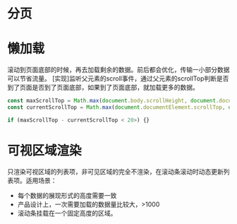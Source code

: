 # 分页

# 懒加载
滚动到页面底部的时候，再去加载剩余的数据。前后都会优化，传输一小部分数据可以节省流量。
[实现]监听父元素的scroll事件，通过父元素的scrollTop判断是否到了页面是否到了页面底部，如果到了页面底部，就加载更多的数据。
~~~js
const maxScrollTop = Math.max(document.body.scrollHeight, document.documentElement.scrollHeigt) - window.innerHeight
const currentScrollTop = Math.max(document.documentElement.scrollTop, document.body.scrollTop)

if (maxScrollTop - currentScrollTop < 20>) {}
~~~

# 可视区域渲染
只渲染可视区域的列表项，非可见区域的完全不渲染，在滚动条滚动时动态更新列表项。适用场景：
+ 每个数据的展现形式的高度需要一致
+ 产品设计上，一次需要加载的数据量比较大，>1000
+ 滚动条挂载在一个固定高度的区域。